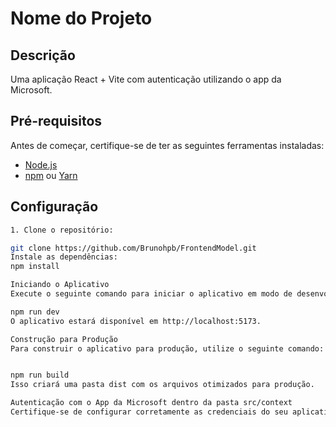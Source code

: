 # Nome do Projeto

## Descrição

Uma aplicação React + Vite com autenticação utilizando o app da Microsoft.

## Pré-requisitos

Antes de começar, certifique-se de ter as seguintes ferramentas instaladas:

- [Node.js](https://nodejs.org/)
- [npm](https://www.npmjs.com/) ou [Yarn](https://yarnpkg.com/)

## Configuração
```bash
1. Clone o repositório:

git clone https://github.com/Brunohpb/FrontendModel.git
Instale as dependências:
npm install

Iniciando o Aplicativo
Execute o seguinte comando para iniciar o aplicativo em modo de desenvolvimento:

npm run dev
O aplicativo estará disponível em http://localhost:5173.

Construção para Produção
Para construir o aplicativo para produção, utilize o seguinte comando:


npm run build
Isso criará uma pasta dist com os arquivos otimizados para produção.

Autenticação com o App da Microsoft dentro da pasta src/context
Certifique-se de configurar corretamente as credenciais do seu aplicativo no Portal Azure
